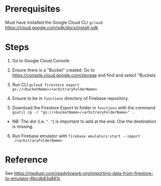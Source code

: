 # Prerequisites
Must have installed the Google Cloud CLI `gcloud`: https://cloud.google.com/sdk/docs/install-sdk


# Steps
1. Go to Google Cloud Console

2. Ensure there is a "Bucket" created. Go to https://console.cloud.google.com/storage and find and select "Buckets

3. Run CLI `gcloud firestore export gs://<bucketName>/<arbitraryFolderName>`

4. Ensure to be in `functions` directory of Firebase repository. 

5. Download the Firestore Export to folder in `functions` with the command `gsutil cp -r "gs://<bucketName>/<arbitraryFolderName>" .` 
  - NB: The *dot* (i.e. `"."`) is important to add at the end. O/w the destination is missing.

6. Run Firebase emulator with `firebase emulators:start --import ./<arbitraryFolderName>`



# Reference
See https://medium.com/readytowork-org/importing-data-from-firestore-to-emulator-6bcdb83a861c